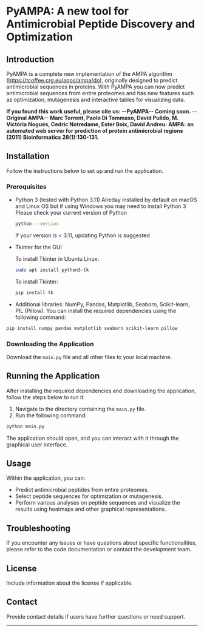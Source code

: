 
# PyAMPA: A new tool for Antimicrobial Peptide Discovery and Optimization

## Introduction

PyAMPA is a complete new implementation of the AMPA algorithm (https://tcoffee.crg.eu/apps/ampa/do), originally designed to predict antimicrobial sequences in proteins. With PyAMPA you can now predict antimicrobial sequences from entire proteomes and has new features such as optimization, mutagenesis and interactive tables for visualizing data.

**If you found this work useful, please cite us:
--PyAMPA-- Coming soon.
--Original AMPA-- Marc Torrent, Paolo Di Tommaso, David Pulido, M. Victòria Nogués, Cedric Notredame, Ester Boix, David Andreu: AMPA: an automated web server for prediction of protein antimicrobial regions (2011) Bioinformatics 28(1):130-131.**


## Installation

Follow the instructions below to set up and run the application.

### Prerequisites

- Python 3 (tested with Python 3.11)
  Alreday installed by default on macOS and Linux OS but if using Windows you may need to install Python 3
  Please check your current version of Python

  ```bash
  python --version
  ```

  If your version is < 3.11, updating Python is suggested

- Tkinter for the GUI

  To install Tkinter in Ubuntu Linux:

  ```bash
  sudo apt install python3-tk
  ```
  
  To install Tkinter:

  ```bash
  pip install tk
  ```
  
- Additional libraries: NumPy, Pandas, Matplotlib, Seaborn, Scikit-learn, PIL (Pillow). You can install the required dependencies using the following command:

```bash
pip install numpy pandas matplotlib seaborn scikit-learn pillow
```

### Downloading the Application

Download the `main.py` file and all other files to your local machine.

## Running the Application

After installing the required dependencies and downloading the application, follow the steps below to run it:

1. Navigate to the directory containing the `main.py` file.
2. Run the following command:

```bash
python main.py
```

The application should open, and you can interact with it through the graphical user interface.

## Usage

Within the application, you can:

- Predict antimicrobial peptides from entire proteomes.
- Select peptide sequences for optimization or mutagenesis.
- Perform various analyses on peptide sequences and visualize the results using heatmaps and other graphical representations.

## Troubleshooting

If you encounter any issues or have questions about specific functionalities, please refer to the code documentation or contact the development team.

## License

Include information about the license if applicable.

## Contact

Provide contact details if users have further questions or need support.

---
